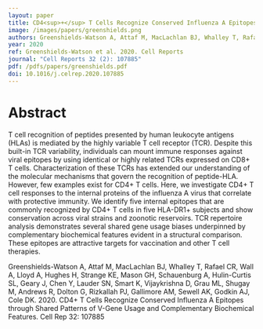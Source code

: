 ```yaml
---
layout: paper
title: CD4<sup>+</sup> T Cells Recognize Conserved Influenza A Epitopes through Shared Patterns of V-Gene Usage and Complementary Biochemical Features
image: /images/papers/greenshields.png
authors: Greenshields-Watson A, Attaf M, MacLachlan BJ, Whalley T, Rafael CR, Wall A, Lloyd A, Hughes H, Strange KE, Mason GH, Schauenburg A, Hulin-Curtis SL, Geary J, Chen Y, Lauder SN, Smart K, Vijaykrishna D, Grau ML, Shugay M, Andrews R, Dolton G, Rizkallah PJ, Gallimore AM, Sewell AK, Godkin AJ, Cole DK
year: 2020
ref: Greenshields-Watson et al. 2020. Cell Reports
journal: "Cell Reports 32 (2): 107885" 
pdf: /pdfs/papers/greenshields.pdf
doi: 10.1016/j.celrep.2020.107885
---
```


# Abstract

T cell recognition of peptides presented by human leukocyte antigens (HLAs) is mediated by the highly variable T cell receptor (TCR). Despite this built-in TCR variability, individuals can mount immune responses against viral epitopes by using identical or highly related TCRs expressed on CD8+ T cells. Characterization of these TCRs has extended our understanding of the molecular mechanisms that govern the recognition of peptide-HLA. However, few examples exist for CD4+ T cells. Here, we investigate CD4+ T cell responses to the internal proteins of the influenza A virus that correlate with protective immunity. We identify five internal epitopes that are commonly recognized by CD4+ T cells in five HLA-DR1+ subjects and show conservation across viral strains and zoonotic reservoirs. TCR repertoire analysis demonstrates several shared gene usage biases underpinned by complementary biochemical features evident in a structural comparison. These epitopes are attractive targets for vaccination and other T cell therapies.


Greenshields-Watson A, Attaf M, MacLachlan BJ, Whalley T, Rafael CR, Wall A, Lloyd A, Hughes H, Strange KE, Mason GH, Schauenburg A, Hulin-Curtis SL, Geary J, Chen Y, Lauder SN, Smart K, Vijaykrishna D, Grau ML, Shugay M, Andrews R, Dolton G, Rizkallah PJ, Gallimore AM, Sewell AK, Godkin AJ, Cole DK. 2020. CD4+ T Cells Recognize Conserved Influenza A Epitopes through Shared Patterns of V-Gene Usage and Complementary Biochemical Features. Cell Rep 32: 107885

